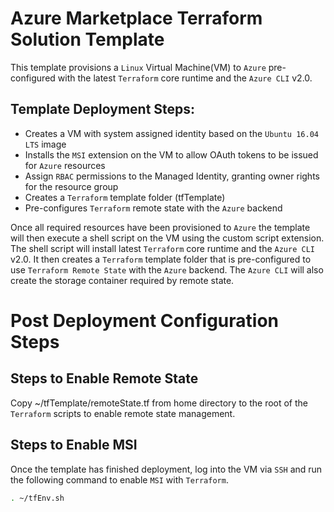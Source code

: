 Azure Marketplace Terraform Solution Template
===

This template provisions a `Linux` Virtual Machine(VM) to `Azure` pre-configured with the latest `Terraform` core runtime and the `Azure CLI` v2.0.

Template Deployment Steps:
---
* Creates a VM with system assigned identity based on the `Ubuntu 16.04 LTS` image
* Installs the `MSI` extension on the VM to allow OAuth tokens to be issued for `Azure` resources
* Assign `RBAC` permissions to the Managed Identity, granting owner rights for the resource group
* Creates a `Terraform` template folder (tfTemplate)
* Pre-configures `Terraform` remote state with the `Azure` backend

Once all required resources have been provisioned to `Azure` the template will then execute a shell script on the VM using the custom script extension. The shell script will install latest `Terraform` core runtime and the `Azure CLI` v2.0. It then creates a `Terraform` template folder that is pre-configured to use `Terraform Remote State` with the `Azure` backend. The `Azure CLI` will also create the storage container required by remote state.

Post Deployment Configuration Steps
===
Steps to Enable Remote State
---
Copy ~/tfTemplate/remoteState.tf from home directory to the root of the `Terraform` scripts to enable remote state management.

Steps to Enable MSI
---
Once the template has finished deployment, log into the VM via `SSH` and run the following command to enable `MSI` with `Terraform`.

```bash
. ~/tfEnv.sh
```
